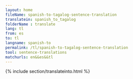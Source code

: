 ```yaml
---
layout: home
fileName: spanish-to-tagalog-sentence-translation
translatein: spanish_to_tagalog
folderName : translate
lang: tl
from: es
to: tl
langname: spanish-to
permalink: /tl/spanish-to-tagalog-sentence-translation
tool: sentence-translations
matchurls: en&&es&&tl
---
```

{% include section/translateinto.html %}
